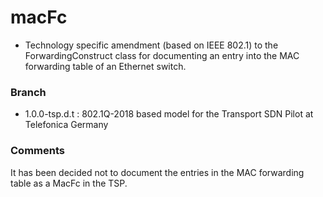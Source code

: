 # macFc
- Technology specific amendment (based on IEEE 802.1) to the ForwardingConstruct class for documenting an entry into the MAC forwarding table of an Ethernet switch.

### Branch
- 1.0.0-tsp.d.t : 802.1Q-2018 based model for the Transport SDN Pilot at Telefonica Germany

### Comments
It has been decided not to document the entries in the MAC forwarding table as a MacFc in the TSP.
